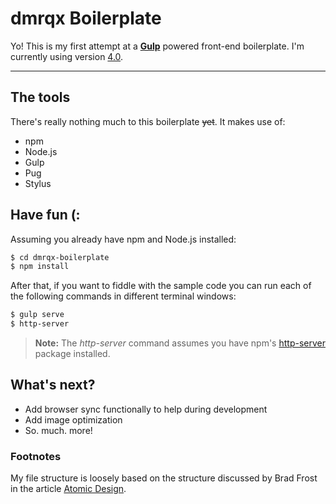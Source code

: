 dmrqx Boilerplate
===================

Yo! This is my first attempt at a [**Gulp**](https://gulpjs.com/)  powered front-end boilerplate.
I'm currently using version  [4.0](https://github.com/gulpjs/gulp/tree/4.0).

----------

The tools
-------------
There's really nothing much to this boilerplate ~~yet~~.
It makes use of:

- npm
- Node.js
- Gulp
- Pug
- Stylus


Have fun (:
-------------
Assuming you already have npm and Node.js installed:

```sh
$ cd dmrqx-boilerplate
$ npm install
```

After that, if you want to fiddle with the sample code you can run each of the following commands in different terminal windows:
```sh
$ gulp serve
$ http-server
```

> **Note:**
> The _http-server_ command assumes you have npm's [http-server](https://www.npmjs.com/package/http-server) package installed.


What's next?
-------------

- Add browser sync functionally to help during development
- Add image optimization
- So. much. more!


### Footnotes

My file structure is loosely based on the structure discussed by Brad Frost in the article [Atomic Design](http://bradfrost.com/blog/post/atomic-web-design/).
